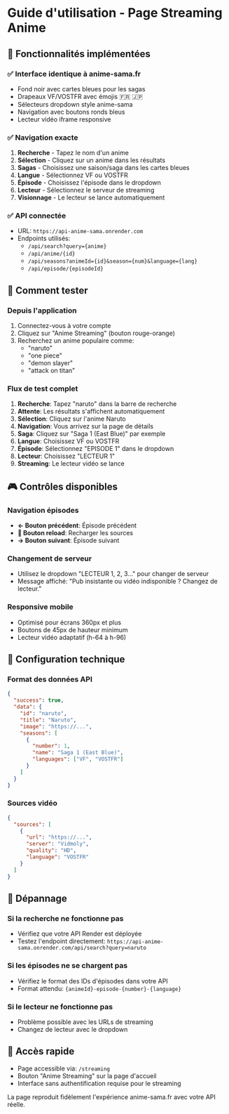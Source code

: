 # Guide d'utilisation - Page Streaming Anime

## 🎯 Fonctionnalités implémentées

### ✅ Interface identique à anime-sama.fr
- Fond noir avec cartes bleues pour les sagas
- Drapeaux VF/VOSTFR avec émojis 🇫🇷 🇯🇵
- Sélecteurs dropdown style anime-sama
- Navigation avec boutons ronds bleus
- Lecteur vidéo iframe responsive

### ✅ Navigation exacte
1. **Recherche** - Tapez le nom d'un anime
2. **Sélection** - Cliquez sur un anime dans les résultats
3. **Sagas** - Choisissez une saison/saga dans les cartes bleues
4. **Langue** - Sélectionnez VF ou VOSTFR
5. **Épisode** - Choisissez l'épisode dans le dropdown
6. **Lecteur** - Sélectionnez le serveur de streaming
7. **Visionnage** - Le lecteur se lance automatiquement

### ✅ API connectée
- URL: `https://api-anime-sama.onrender.com`
- Endpoints utilisés:
  - `/api/search?query={anime}`
  - `/api/anime/{id}`
  - `/api/seasons?animeId={id}&season={num}&language={lang}`
  - `/api/episode/{episodeId}`

## 🚀 Comment tester

### Depuis l'application
1. Connectez-vous à votre compte
2. Cliquez sur "Anime Streaming" (bouton rouge-orange)
3. Recherchez un anime populaire comme:
   - "naruto"
   - "one piece" 
   - "demon slayer"
   - "attack on titan"

### Flux de test complet
1. **Recherche**: Tapez "naruto" dans la barre de recherche
2. **Attente**: Les résultats s'affichent automatiquement
3. **Sélection**: Cliquez sur l'anime Naruto
4. **Navigation**: Vous arrivez sur la page de détails
5. **Saga**: Cliquez sur "Saga 1 (East Blue)" par exemple
6. **Langue**: Choisissez VF ou VOSTFR
7. **Épisode**: Sélectionnez "EPISODE 1" dans le dropdown
8. **Lecteur**: Choisissez "LECTEUR 1" 
9. **Streaming**: Le lecteur vidéo se lance

## 🎮 Contrôles disponibles

### Navigation épisodes
- **← Bouton précédent**: Épisode précédent
- **🔄 Bouton reload**: Recharger les sources
- **→ Bouton suivant**: Épisode suivant

### Changement de serveur
- Utilisez le dropdown "LECTEUR 1, 2, 3..." pour changer de serveur
- Message affiché: "Pub insistante ou vidéo indisponible ? Changez de lecteur."

### Responsive mobile
- Optimisé pour écrans 360px et plus
- Boutons de 45px de hauteur minimum
- Lecteur vidéo adaptatif (h-64 à h-96)

## 🔧 Configuration technique

### Format des données API
```json
{
  "success": true,
  "data": {
    "id": "naruto",
    "title": "Naruto",
    "image": "https://...",
    "seasons": [
      {
        "number": 1,
        "name": "Saga 1 (East Blue)",
        "languages": ["VF", "VOSTFR"]
      }
    ]
  }
}
```

### Sources vidéo
```json
{
  "sources": [
    {
      "url": "https://...",
      "server": "Vidmoly",
      "quality": "HD",
      "language": "VOSTFR"
    }
  ]
}
```

## 🐛 Dépannage

### Si la recherche ne fonctionne pas
- Vérifiez que votre API Render est déployée
- Testez l'endpoint directement: `https://api-anime-sama.onrender.com/api/search?query=naruto`

### Si les épisodes ne se chargent pas
- Vérifiez le format des IDs d'épisodes dans votre API
- Format attendu: `{animeId}-episode-{number}-{language}`

### Si le lecteur ne fonctionne pas
- Problème possible avec les URLs de streaming
- Changez de lecteur avec le dropdown

## 🔗 Accès rapide
- Page accessible via: `/streaming`
- Bouton "Anime Streaming" sur la page d'accueil
- Interface sans authentification requise pour le streaming

La page reproduit fidèlement l'expérience anime-sama.fr avec votre API réelle.